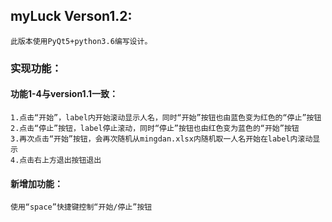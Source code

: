 ## myLuck Verson1.2:
    此版本使用PyQt5+python3.6编写设计。
    
   ### 实现功能：
   #### 功能1-4与version1.1一致：
    1.点击“开始”，label内开始滚动显示人名，同时“开始”按钮也由蓝色变为红色的“停止”按钮
    2.点击“停止”按钮，label停止滚动，同时“停止”按钮也由红色变为蓝色的“开始”按钮
    3.再次点击“开始”按钮，会再次随机从mingdan.xlsx内随机取一人名开始在label内滚动显示
    4.点击右上方退出按钮退出
   #### 新增加功能：
    使用“space”快捷键控制“开始/停止”按钮
